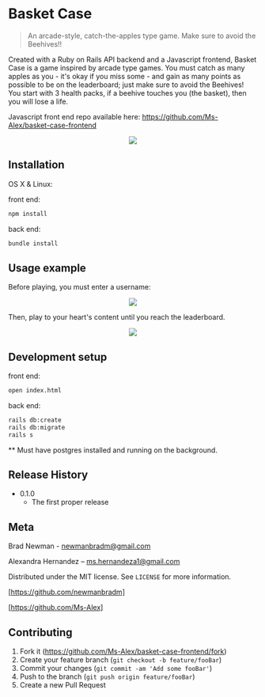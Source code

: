 # Basket Case
> An arcade-style, catch-the-apples type game. Make sure to avoid the Beehives!!

Created with a Ruby on Rails API backend and a Javascript frontend, Basket Case is a game inspired by arcade type games. You must catch as many apples as you - it's okay if you miss some - and gain as many points as possible to be on the leaderboard; just make sure to avoid the Beehives! You start with 3 health packs, if a beehive touches you (the basket), then you will lose a life.

Javascript front end repo available here: https://github.com/Ms-Alex/basket-case-frontend

<p align="center">
  <img src="https://media.giphy.com/media/ero9mTlPmiByTxodsQ/giphy.gif">
</p>

## Installation

OS X & Linux:

front end: 
```sh
npm install
```

back end:
```sh
bundle install
```

## Usage example

Before playing, you must enter a username:

<p align="center">
  <img src="https://media.giphy.com/media/25OBHoAMQNkJLjcKjw/giphy.gif">
</p>


Then, play to your heart's content until you reach the leaderboard.

<p align="center">
  <img src="https://media.giphy.com/media/cJz04ccqHzOdrftvI9/giphy.gif">
</p>


## Development setup

front end:
```sh
open index.html
```
back end:
```sh
rails db:create
rails db:migrate
rails s
```
** Must have postgres installed and running on the background.

## Release History

* 0.1.0
    * The first proper release

## Meta

Brad Newman - newmanbradm@gmail.com

Alexandra Hernandez – ms.hernandeza1@gmail.com

Distributed under the MIT license. See ``LICENSE`` for more information.

[https://github.com/newmanbradm]

[https://github.com/Ms-Alex]

## Contributing

1. Fork it (<https://github.com/Ms-Alex/basket-case-frontend/fork>)
2. Create your feature branch (`git checkout -b feature/fooBar`)
3. Commit your changes (`git commit -am 'Add some fooBar'`)
4. Push to the branch (`git push origin feature/fooBar`)
5. Create a new Pull Request
